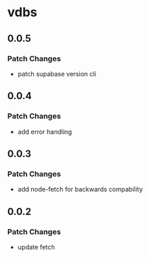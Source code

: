 # vdbs

## 0.0.5

### Patch Changes

- patch supabase version cli

## 0.0.4

### Patch Changes

- add error handling

## 0.0.3

### Patch Changes

- add node-fetch for backwards compability

## 0.0.2

### Patch Changes

- update fetch

